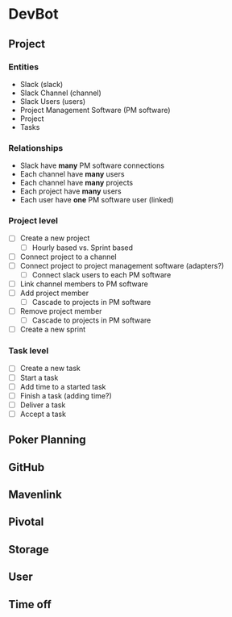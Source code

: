 # DevBot

## Project

### Entities

- Slack (slack)
- Slack Channel (channel)
- Slack Users (users)
- Project Management Software (PM software)
- Project
- Tasks

### Relationships

- Slack have **many** PM software connections
- Each channel have **many** users
- Each channel have **many** projects
- Each project have **many** users
- Each user have **one** PM software user (linked)

### Project level

- [ ] Create a new project
  - [ ] Hourly based vs. Sprint based
- [ ] Connect project to a channel
- [ ] Connect project to project management software (adapters?)
  - [ ] Connect slack users to each PM software
- [ ] Link channel members to PM software
- [ ] Add project member
  - [ ] Cascade to projects in PM software
- [ ] Remove project member
  - [ ] Cascade to projects in PM software
- [ ] Create a new sprint

### Task level

- [ ] Create a new task
- [ ] Start a task
- [ ] Add time to a started task
- [ ] Finish a task (adding time?)
- [ ] Deliver a task
- [ ] Accept a task

## Poker Planning

## GitHub

## Mavenlink

## Pivotal

## Storage

## User

## Time off
